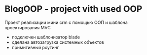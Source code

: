 # BlogOOP - project vith used OOP

Проект реализации мини crm с помощью ООП и шаблона проектирования MVC

- подключен шаблонизатор blade
- сделана автозагрузка системных объектов
- примитивный роутинг
